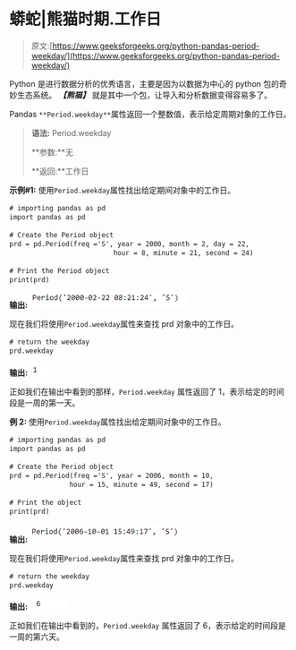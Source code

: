 # 蟒蛇|熊猫时期.工作日

> 原文:[https://www.geeksforgeeks.org/python-pandas-period-weekday/](https://www.geeksforgeeks.org/python-pandas-period-weekday/)

Python 是进行数据分析的优秀语言，主要是因为以数据为中心的 python 包的奇妙生态系统。 ***【熊猫】*** 就是其中一个包，让导入和分析数据变得容易多了。

Pandas `**Period.weekday**`属性返回一个整数值，表示给定周期对象的工作日。

> **语法:** Period.weekday
> 
> **参数:**无
> 
> **返回:**工作日

**示例#1:** 使用`Period.weekday`属性找出给定期间对象中的工作日。

```
# importing pandas as pd
import pandas as pd

# Create the Period object
prd = pd.Period(freq ='S', year = 2000, month = 2, day = 22,
                          hour = 8, minute = 21, second = 24)

# Print the Period object
print(prd)
```

**输出:**
![](img/e74d8dfa72965f36f64b1d11a228d297.png)

现在我们将使用`Period.weekday`属性来查找 prd 对象中的工作日。

```
# return the weekday
prd.weekday
```

**输出:**
![](img/c8714f31b75ba31f04b16087a515777f.png)

正如我们在输出中看到的那样，`Period.weekday` 属性返回了 1，表示给定的时间段是一周的第一天。

**例 2:** 使用`Period.weekday`属性找出给定期间对象中的工作日。

```
# importing pandas as pd
import pandas as pd

# Create the Period object
prd = pd.Period(freq ='S', year = 2006, month = 10,
               hour = 15, minute = 49, second = 17)

# Print the object
print(prd)
```

**输出:**
![](img/7752883a0d3bbe6723b83c640e79cd94.png)

现在我们将使用`Period.weekday`属性来查找 prd 对象中的工作日。

```
# return the weekday
prd.weekday
```

**输出:**
![](img/80c6fc386e1c253a774a150d3140b9ab.png)

正如我们在输出中看到的，`Period.weekday` 属性返回了 6，表示给定的时间段是一周的第六天。